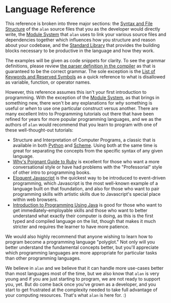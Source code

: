 # Language Reference

This reference is broken into three major sections: the [Syntax and File Structure](./file_structure.md) of the `alan` source files that you as the developer would directly write, the [Module System](./modules.md) that `alan` uses to link your various source files and dependencies together which influences how you structure and reason about your codebase, and the [Standard Library](./standard_library.md) that provides the building blocks necessary to be productive in the language and how they work.

The examples will be given as code snippets for clarity. To see the grammar definitions, please review [the parser definition in the compiler](https://github.com/alantech/alan/blob/master/compiler/src/ln/Ln.g4) as that is guaranteed to be the correct grammar. The sole exception is the [List of Keywords and Reserved Symbols](./keywords.md) as a quick reference to what is disallowed as variable, function, or operator names.

However, this reference assumes this isn't your first introduction to programming. With the exception of the [Module System](./modules.md), as that brings in something new, there won't be any explanations for *why* something is useful or *when* to use one particular construct versus another. There are many excellent Intro to Programming tutorials out there that have been refined for years for more popular programming languages, and we as the authors of `alan` would recommend that you learn to program with one of these well-thought-out tutorials:

* Structure and Interpretation of Computer Programs, a classic that is available in both [Python](https://wizardforcel.gitbooks.io/sicp-in-python/content/index.html) and [Scheme](https://mitpress.mit.edu/sites/default/files/sicp/index.html). Using both at the same time is great for separating the concepts from the specific syntax of any given language.
* [Why's Poignant Guide to Ruby](https://poignant.guide/) is excellent for those who want a more conversational style or have had problems with the "Professorial" style of other intro to programming books.
* [Eloquent Javascript](https://eloquentjavascript.net/) is the quickest way to be introduced to event-driven programming, which Javascript is the most well-known example of a language built on that foundation, and also for those who want to pair programming skills with artistic skills due to Javascript's special place within web browsers.
* [Introduction to Programming Using Java](http://math.hws.edu/javanotes/) is good for those who want to get immediately-employable skills and those who want to better understand what exactly their computer is doing, as this is the first typed and compiled language on the list, though that makes it much stricter and requires the learner to have more patience.

We would also highly recommend that anyone wishing to learn how to program become a programming language "polyglot." Not only will you better understand the fundamental concepts better, but you'll appreciate which programming languages are more appropriate for particular tasks than other programming languages.

We believe in `alan` and we believe that it can handle more use-cases better than most languages most of the time, but we also know that `alan` is very young and if you are just starting to program, we are not ready to support you, yet. But do come back once you've grown as a developer, and you start to get frustrated at the complexity needed to take full advantage of your computing resources. That's what `alan` is here for. :)
